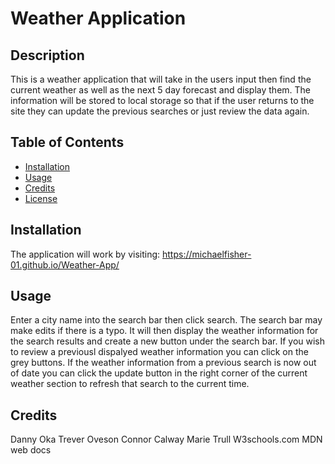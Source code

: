 # Weather Application

## Description

This is a weather application that will take in the users input then find the current weather as well as the next 5 day forecast and display them. The information will be stored to local storage so that if the user returns to the site they can update the previous searches or just review the data again.

## Table of Contents

- [Installation](#installation)
- [Usage](#usage)
- [Credits](#credits)
- [License](#license)

## Installation

The application will work by visiting: https://michaelfisher-01.github.io/Weather-App/

## Usage

Enter a city name into the search bar then click search. The search bar may make edits if there is a typo. It will then display the weather information for the search results and create a new button under the search bar. If you wish to review a previousl dispalyed weather information you can click on the grey buttons. If the weather information from a previous search is now out of date you can click the update button in the right corner of the current weather section to refresh that search to the current time. 

## Credits

Danny Oka
Trever Oveson
Connor Calway
Marie Trull
W3schools.com
MDN web docs
